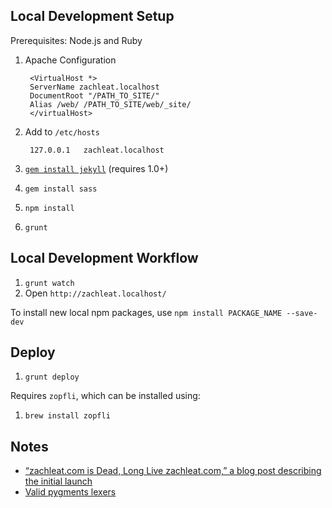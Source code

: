 ## Local Development Setup

Prerequisites: Node.js and Ruby

1. Apache Configuration

		<VirtualHost *>
		ServerName zachleat.localhost
		DocumentRoot "/PATH_TO_SITE/"
		Alias /web/ /PATH_TO_SITE/web/_site/
		</virtualHost>
		
1. Add to `/etc/hosts`

		127.0.0.1	zachleat.localhost

1. [`gem install jekyll`](http://jekyllrb.com/docs/installation/) (requires 1.0+)
1. `gem install sass`
1. `npm install`
1. `grunt`

## Local Development Workflow

1. `grunt watch`
1. Open `http://zachleat.localhost/`

To install new local npm packages, use `npm install PACKAGE_NAME --save-dev`

## Deploy

1. `grunt deploy`

Requires `zopfli`, which can be installed using:

1. `brew install zopfli`


## Notes

 * [“zachleat.com is Dead, Long Live zachleat.com,” a blog post describing the initial launch](http://www.zachleat.com/web/zachleat-is-dead/)
 * [Valid pygments lexers](http://pygments.org/languages/)
